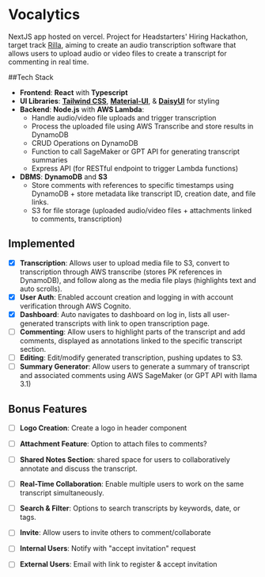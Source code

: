 # Vocalytics
NextJS app hosted on vercel.
Project for Headstarters' Hiring Hackathon, target track [Rilla](https://www.rilla.com/), aiming to create an audio transcription software that allows users to upload audio or video files to create a transcript for commenting in real time.

##Tech Stack
- **Frontend**: **React** with **Typescript**
- **UI Libraries**: [**Tailwind CSS**](https://tailwindcss.com/), [**Material-UI**](https://mui.com/material-ui/), & [**DaisyUI**](https://daisyui.com/) for styling
- **Backend**: **Node.js** with **AWS Lambda**:
  - Handle audio/video file uploads and trigger transcription
  - Process the uploaded file using AWS Transcribe and store results in DynamoDB
  - CRUD Operations on DynamoDB
  - Function to call SageMaker or GPT API for generating transcript summaries
  - Express API (for RESTful endpoint to trigger Lambda functions)
- **DBMS**: **DynamoDB** and **S3**
  - Store comments with references to specific timestamps using DynamoDB + store metadata like transcript ID, creation date, and file links.
  - S3 for file storage (uploaded audio/video files + attachments linked to comments, transcription)


## Implemented
- [x] **Transcription**: Allows user to upload media file to S3, convert to transcription through AWS transcribe (stores PK references in DynamoDB), and follow along as the media file plays (highlights text and auto scrolls).
- [x] **User Auth**: Enabled account creation and logging in with account verification through AWS Cognito.
- [x] **Dashboard**: Auto navigates to dashboard on log in, lists all user-generated transcripts with link to open transcription page.
- [ ] **Commenting**: Allow users to highlight parts of the transcript and add comments, displayed as annotations linked to the specific transcript section.
- [ ] **Editing**: Edit/modify generated transcription, pushing updates to S3.
- [ ] **Summary Generator**: Allow users to generate a summary of transcript and associated comments using AWS SageMaker (or GPT API with llama 3.1)

## Bonus Features
- [ ] **Logo Creation**: Create a logo in header component
- [ ] **Attachment Feature**: Option to attach files to comments?
- [ ] **Shared Notes Section**: shared space for users to collaboratively annotate and discuss the transcript.
- [ ] **Real-Time Collaboration**: Enable multiple users to work on the same transcript simultaneously.
- [ ] **Search & Filter**: Options to search transcripts by keywords, date, or tags.
- [ ] **Invite**: Allow users to invite others to comment/collaborate
- [ ] **Internal Users**: Notify with "accept invitation" request
- [ ] **External Users**: Email with link to register & accept invitation


